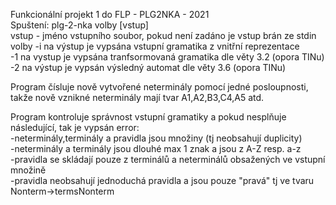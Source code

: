 Funkcionální projekt 1 do FLP - PLG2NKA - 2021  
Spuštení: plg-2-nka volby [vstup]  
    vstup - jméno vstupního soubor, pokud není zadáno je vstup brán ze stdin  
    volby -i na výstup je vypsána vstupní gramatika z vnitřní reprezentace  
          -1 na vystup je vypsána tranfsormovaná gramatika dle věty 3.2 (opora TINu)  
          -2 na výstup je vypsán výsledný automat dle věty 3.6 (opora TINu)  

Program čísluje nově vytvořené neterminály pomocí jedné posloupnosti, takže nově vznikné neterminály mají tvar A1,A2,B3,C4,A5 atd.  

Program kontroluje správnost vstupní gramatiky a pokud nesplňuje následující, tak je vypsán error:  
    -neterminály,terminály a pravidla jsou množiny (tj neobsahují duplicity)  
    -neterminály a terminály jsou dlouhé max 1 znak a jsou z A-Z resp. a-z  
    -pravidla se skládají pouze z terminálů a neterminálů obsažených ve vstupní množině  
    -pravidla neobsahují jednoduchá pravidla a jsou pouze "pravá" tj ve tvaru Nonterm->termsNonterm  
